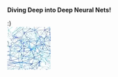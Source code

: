 

**Diving Deep into Deep Neural Nets!**                                                                                             

:)                                                                                                                                
                                                                                                                            ![](giph.webp) 

